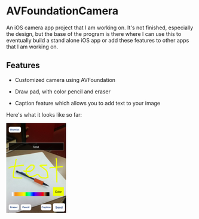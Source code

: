 # AVFoundationCamera

An iOS camera app project that I am working on. It's not finished, especially the design, but the base of
the program is there where I can use this to eventually build a stand alone iOS app or add these features to other apps that I am working on.

## Features

- Customized camera using AVFoundation

- Draw pad, with color pencil and eraser

- Caption feature which allows you to add text to your image



Here's what it looks like so far: 

![](https://github.com/mchen3/AVFoundationCamera/raw/master/images/2.png)





